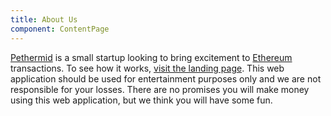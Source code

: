 ```yaml
---
title: About Us
component: ContentPage
---
```


[Pethermid](http://pethermid.surge.sh) is a small startup looking to bring excitement to [Ethereum](https://ethereum.org/) transactions. To see how it works, [visit the landing page](/#how). This web application should be used for entertainment purposes only and we are not responsible for your losses. There are no promises you will make money using this web application, but we think you will have some fun.
